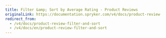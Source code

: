 ```yaml
---
title: Filter &amp; Sort by Average Rating - Product Reviews
originalLink: https://documentation.spryker.com/v4/docs/product-review-filter-and-sort
redirect_from:
  - /v4/docs/product-review-filter-and-sort
  - /v4/docs/en/product-review-filter-and-sort
---
```



